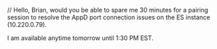 //
Hello, Brian, would you be able to spare me 30 minutes for a pairing session to resolve the AppD port connection issues on the ES instance (10.220.0.79).

I am available anytime tomorrow until 1:30 PM EST.

